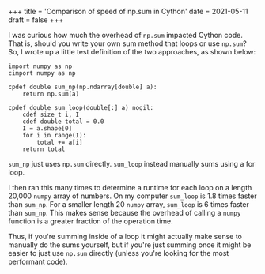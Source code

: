 +++
title = 'Comparison of speed of np.sum in Cython'
date = 2021-05-11
draft = false
+++

I was curious how much the overhead of `np.sum` impacted Cython code.
That is, should you write your own sum method that loops or use `np.sum`?
So, I wrote up a little test definition of the two approaches, as shown below:

```cython
import numpy as np
cimport numpy as np

cpdef double sum_np(np.ndarray[double] a):
    return np.sum(a)

cpdef double sum_loop(double[:] a) nogil:
    cdef size_t i, I
    cdef double total = 0.0
    I = a.shape[0]
    for i in range(I):
        total += a[i]
    return total
```

`sum_np` just uses `np.sum` directly. `sum_loop` instead manually sums using a for loop.

I then ran this many times to determine a runtime for each loop on a length 20,000 `numpy` array of numbers. On my computer `sum_loop` is 1.8 times faster than `sum_np`. For a smaller length 20 `numpy` array, `sum_loop` is 6 times faster than `sum_np`. This makes sense because the overhead of calling a `numpy` function is a greater fraction of the operation time.

Thus, if you're summing inside of a loop it might actually make sense to manually do the sums yourself, but if you're just summing once it might be easier to just use `np.sum` directly (unless you're looking for the most performant code).

